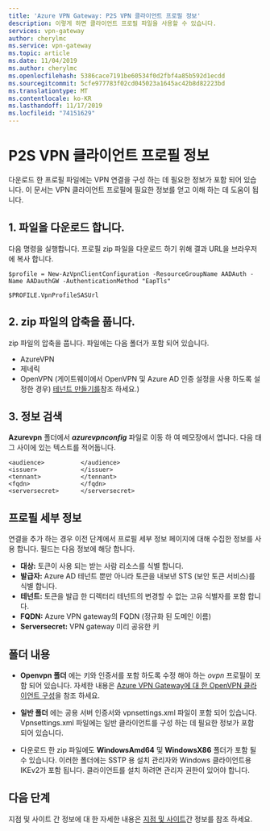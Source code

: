 ```yaml
---
title: 'Azure VPN Gateway: P2S VPN 클라이언트 프로필 정보'
description: 이렇게 하면 클라이언트 프로필 파일을 사용할 수 있습니다.
services: vpn-gateway
author: cherylmc
ms.service: vpn-gateway
ms.topic: article
ms.date: 11/04/2019
ms.author: cherylmc
ms.openlocfilehash: 5386cace7191be60534f0d2fbf4a85b592d1ecdd
ms.sourcegitcommit: 5cfe977783f02cd045023a1645ac42b8d82223bd
ms.translationtype: MT
ms.contentlocale: ko-KR
ms.lasthandoff: 11/17/2019
ms.locfileid: "74151629"
---
```

# <a name="about-p2s-vpn-client-profiles"></a>P2S VPN 클라이언트 프로필 정보

다운로드 한 프로필 파일에는 VPN 연결을 구성 하는 데 필요한 정보가 포함 되어 있습니다. 이 문서는 VPN 클라이언트 프로필에 필요한 정보를 얻고 이해 하는 데 도움이 됩니다.

## <a name="1-download-the-file"></a>1. 파일을 다운로드 합니다.

다음 명령을 실행합니다. 프로필 zip 파일을 다운로드 하기 위해 결과 URL을 브라우저에 복사 합니다.

```azurepowershell-interactive
$profile = New-AzVpnClientConfiguration -ResourceGroupName AADAuth -Name AADauthGW -AuthenticationMethod "EapTls"
   
$PROFILE.VpnProfileSASUrl
```

## <a name="2-extract-the-zip-file"></a>2. zip 파일의 압축을 풉니다.

zip 파일의 압축을 풉니다. 파일에는 다음 폴더가 포함 되어 있습니다.

* AzureVPN
* 제네릭
* OpenVPN (게이트웨이에서 OpenVPN 및 Azure AD 인증 설정을 사용 하도록 설정한 경우) [테넌트 만들기를](openvpn-azure-ad-tenant.md)참조 하세요.)

## <a name="3-retrieve-information"></a>3. 정보 검색

**Azurevpn** 폴더에서 ***azurevpnconfig*** 파일로 이동 하 여 메모장에서 엽니다. 다음 태그 사이에 있는 텍스트를 적어둡니다.

```
<audience>          </audience>
<issuer>            </issuer>
<tennant>           </tennant>
<fqdn>              </fqdn>
<serversecret>      </serversecret>
```

## <a name="profile-details"></a>프로필 세부 정보

연결을 추가 하는 경우 이전 단계에서 프로필 세부 정보 페이지에 대해 수집한 정보를 사용 합니다. 필드는 다음 정보에 해당 합니다.

   * **대상:** 토큰이 사용 되는 받는 사람 리소스를 식별 합니다.
   * **발급자:** Azure AD 테넌트 뿐만 아니라 토큰을 내보낸 STS (보안 토큰 서비스)를 식별 합니다.
   * **테넌트:** 토큰을 발급 한 디렉터리 테넌트의 변경할 수 없는 고유 식별자를 포함 합니다.
   * **FQDN:** Azure VPN gateway의 FQDN (정규화 된 도메인 이름)
   * **Serversecret:** VPN gateway 미리 공유한 키

## <a name="folder-contents"></a>폴더 내용

* **Openvpn 폴더** 에는 키와 인증서를 포함 하도록 수정 해야 하는 *ovpn* 프로필이 포함 되어 있습니다. 자세한 내용은 [Azure VPN Gateway에 대 한 OpenVPN 클라이언트 구성](vpn-gateway-howto-openvpn-clients.md#windows)을 참조 하세요.

* **일반 폴더** 에는 공용 서버 인증서와 vpnsettings.xml 파일이 포함 되어 있습니다. Vpnsettings.xml 파일에는 일반 클라이언트를 구성 하는 데 필요한 정보가 포함 되어 있습니다.

* 다운로드 한 zip 파일에도 **WindowsAmd64** 및 **WindowsX86** 폴더가 포함 될 수 있습니다. 이러한 폴더에는 SSTP 용 설치 관리자와 Windows 클라이언트용 IKEv2가 포함 됩니다. 클라이언트를 설치 하려면 관리자 권한이 있어야 합니다.

## <a name="next-steps"></a>다음 단계

지점 및 사이트 간 정보에 대 한 자세한 내용은 [지점 및 사이트](point-to-site-about.md)간 정보를 참조 하세요.
